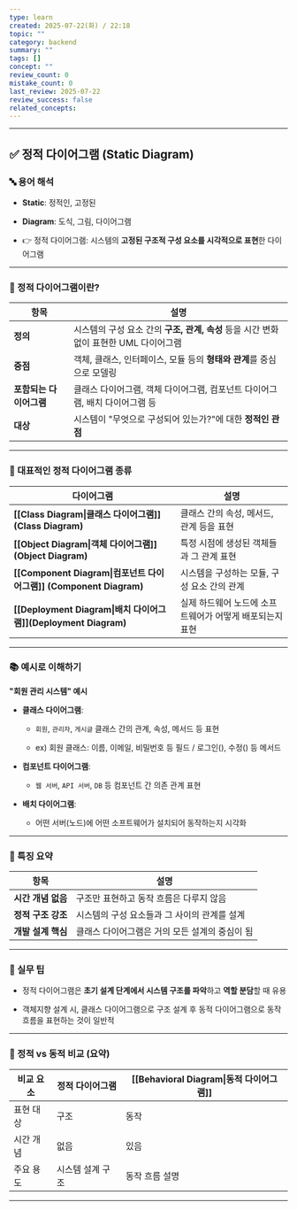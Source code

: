 ```yaml
---
type: learn
created: 2025-07-22(화) / 22:18
topic: ""
category: backend
summary: ""
tags: []
concept: ""
review_count: 0
mistake_count: 0
last_review: 2025-07-22
review_success: false
related_concepts:
---
```


---

## ✅ 정적 다이어그램 (Static Diagram)

### 🔤 용어 해석

- **Static**: 정적인, 고정된
    
- **Diagram**: 도식, 그림, 다이어그램
    
- 👉 정적 다이어그램: 시스템의 **고정된 구조적 구성 요소를 시각적으로 표현**한 다이어그램
    

---

### 🧩 정적 다이어그램이란?

|항목|설명|
|---|---|
|**정의**|시스템의 구성 요소 간의 **구조, 관계, 속성** 등을 시간 변화 없이 표현한 UML 다이어그램|
|**중점**|객체, 클래스, 인터페이스, 모듈 등의 **형태와 관계**를 중심으로 모델링|
|**포함되는 다이어그램**|클래스 다이어그램, 객체 다이어그램, 컴포넌트 다이어그램, 배치 다이어그램 등|
|**대상**|시스템이 "무엇으로 구성되어 있는가?"에 대한 **정적인 관점**|

---

### 🧱 대표적인 정적 다이어그램 종류

| 다이어그램                                                     | 설명                              |
| --------------------------------------------------------- | ------------------------------- |
| **[[Class Diagram\|클래스 다이어그램]] (Class Diagram)**          | 클래스 간의 속성, 메서드, 관계 등을 표현        |
| **[[Object Diagram\|객체 다이어그램]] (Object Diagram)**         | 특정 시점에 생성된 객체들과 그 관계 표현         |
| **[[Component Diagram\|컴포넌트 다이어그램]] (Component Diagram)** | 시스템을 구성하는 모듈, 구성 요소 간의 관계       |
| **[[Deployment Diagram\|배치 다이어그램]](Deployment Diagram)**  | 실제 하드웨어 노드에 소프트웨어가 어떻게 배포되는지 표현 |

---

### 📚 예시로 이해하기

**"회원 관리 시스템" 예시**

- **클래스 다이어그램**:
    
    - `회원`, `관리자`, `게시글` 클래스 간의 관계, 속성, 메서드 등 표현
        
    - ex) 회원 클래스: 이름, 이메일, 비밀번호 등 필드 / 로그인(), 수정() 등 메서드
        
- **컴포넌트 다이어그램**:
    
    - `웹 서버`, `API 서버`, `DB` 등 컴포넌트 간 의존 관계 표현
        
- **배치 다이어그램**:
    
    - 어떤 서버(노드)에 어떤 소프트웨어가 설치되어 동작하는지 시각화
        

---

### 🧠 특징 요약

|항목|설명|
|---|---|
|**시간 개념 없음**|구조만 표현하고 동작 흐름은 다루지 않음|
|**정적 구조 강조**|시스템의 구성 요소들과 그 사이의 관계를 설계|
|**개발 설계 핵심**|클래스 다이어그램은 거의 모든 설계의 중심이 됨|

---

### 🎯 실무 팁

- 정적 다이어그램은 **초기 설계 단계에서 시스템 구조를 파악**하고 **역할 분담**할 때 유용
    
- 객체지향 설계 시, 클래스 다이어그램으로 구조 설계 후 동적 다이어그램으로 동작 흐름을 표현하는 것이 일반적
    

---

### 🧩 정적 vs 동적 비교 (요약)

| 비교 요소 | 정적 다이어그램  | [[Behavioral Diagram\|동적 다이어그램]] |
| ----- | --------- | -------------------------------- |
| 표현 대상 | 구조        | 동작                               |
| 시간 개념 | 없음        | 있음                               |
| 주요 용도 | 시스템 설계 구조 | 동작 흐름 설명                         |

---
